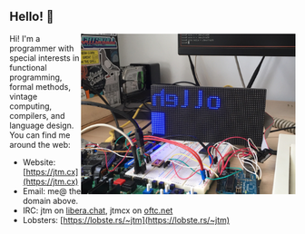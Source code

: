 ## Hello! 👋

<img align="right" height="283px" width="378px" src="images/adadisp.png">

Hi! I'm a programmer with special interests in functional programming,
formal methods, vintage computing, compilers, and language design. You
can find me around the web:

  - Website: [https://jtm.cx](https://jtm.cx)
  - Email: me@ the domain above.
  - IRC: jtm on [libera.chat](https://libera.chat), jtmcx on [oftc.net](https://www.oftc.net)
  - Lobsters: [https://lobste.rs/~jtm](https://lobste.rs/~jtm)

